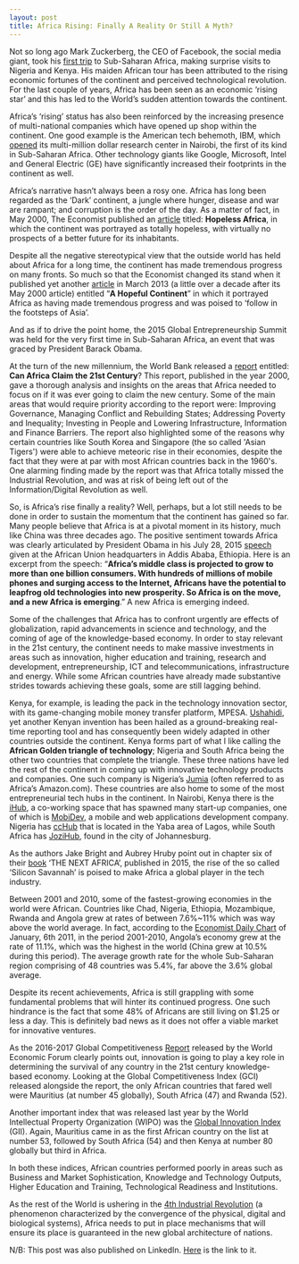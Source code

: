 ```yaml
---
layout: post
title: Africa Rising: Finally A Reality Or Still A Myth?
---
```

Not so long ago Mark Zuckerberg, the CEO of Facebook, the social media giant, took his [first trip](http://money.cnn.com/2016/08/30/technology/facebook-mark-zuckerberg-africa-nigeria-lagos/) to Sub-Saharan Africa, making surprise visits to Nigeria and Kenya. His maiden African tour has been attributed to the rising economic fortunes of the continent and perceived technological revolution. For the last couple of years, Africa has been seen as an economic ‘rising star’ and this has led to the World’s sudden attention towards the continent.

Africa’s ‘rising’ status has also been reinforced by the increasing presence of multi-national companies which have opened up shop within the continent. One good example is the American tech behemoth, IBM, which [opened](http://www.businessdailyafrica.com/corporate/IBM-opens-its-first-Africa-research-lab-in-Nairobi-on-Friday/539550-2058736-h099hw/index.html) its multi-million dollar research center in Nairobi, the first of its kind in Sub-Saharan Africa. Other technology giants like Google, Microsoft, Intel and General Electric (GE) have significantly increased their footprints in the continent as well.

Africa’s narrative hasn’t always been a rosy one. Africa has long been regarded as the ‘Dark’ continent, a jungle where hunger, disease and war are rampant; and corruption is the order of the day. As a matter of fact, in May 2000, The Economist published an [article](http://www.economist.com/node/333429) titled: **Hopeless Africa**, in which the continent was portrayed as totally hopeless, with virtually no prospects of a better future for its inhabitants.

Despite all the negative stereotypical view that the outside world has held about Africa for a long time, the continent has made tremendous progress on many fronts. So much so that the Economist changed its stand when it published yet another [article](http://www.economist.com/news/special-report/21572377-african-lives-have-already-greatly-improved-over-past-decade-says-oliver-august) in March 2013 (a little over a decade after its May 2000 article) entitled “**A Hopeful Continent**” in which it portrayed Africa as having made tremendous progress and was poised to ‘follow in the footsteps of Asia’.

And as if to drive the point home, the 2015 Global Entrepreneurship Summit was held for the very first time in Sub-Saharan Africa, an event that was graced by President Barack Obama.

At the turn of the new millennium, the World Bank released a [report](https://openknowledge.worldbank.org/handle/10986/22962) entitled: **Can Africa Claim the 21st Century**? This report, published in the year 2000, gave a thorough analysis and insights on the areas that Africa needed to focus on if it was ever going to claim the new century. Some of the main areas that would require priority according to the report were: Improving Governance, Managing Conflict and Rebuilding States; Addressing Poverty and Inequality; Investing in People and Lowering Infrastructure, Information and Finance Barriers. The report also highlighted some of the reasons why certain countries like South Korea and Singapore (the so called 'Asian Tigers') were able to achieve meteoric rise in their economies, despite the fact that they were at par with most African countries back in the 1960's. One alarming finding made by the report was that Africa totally missed the Industrial Revolution, and was at risk of being left out of the Information/Digital Revolution as well.

So, is Africa’s rise finally a reality? Well, perhaps, but a lot still needs to be done in order to sustain the momentum that the continent has gained so far. Many people believe that Africa is at a pivotal moment in its history, much like China was three decades ago. The positive sentiment towards Africa was clearly articulated by President Obama in his July 28, 2015 [speech](https://obamawhitehouse.archives.gov/the-press-office/2015/07/28/remarks-president-obama-people-africa) given at the African Union headquarters in Addis Ababa, Ethiopia. Here is an excerpt from the speech: “**Africa’s middle class is projected to grow to more than one billion consumers. With hundreds of millions of mobile phones and surging access to the Internet, Africans have the potential to leapfrog old technologies into new prosperity. So Africa is on the move, and a new Africa is emerging**.” A new Africa is emerging indeed.

Some of the challenges that Africa has to confront urgently are effects of globalization, rapid advancements in science and technology, and the coming of age of the knowledge-based economy. In order to stay relevant in the 21st century, the continent needs to make massive investments in areas such as innovation, higher education and training, research and development, entrepreneurship, ICT and telecommunications, infrastructure and energy. While some African countries have already made substantive strides towards achieving these goals, some are still lagging behind.

Kenya, for example, is leading the pack in the technology innovation sector, with its game-changing mobile money transfer platform, MPESA. [Ushahidi](https://www.ushahidi.com/), yet another Kenyan invention has been hailed as a ground-breaking real-time reporting tool and has consequently been widely adapted in other countries outside the continent. Kenya forms part of what I like calling the **African Golden triangle of technology**; Nigeria and South Africa being the other two countries that complete the triangle. These three nations have led the rest of the continent in coming up with innovative technology products and companies. One such company is Nigeria’s [Jumia](https://www.jumia.com.ng/) (often referred to as Africa’s Amazon.com). These countries are also home to some of the most entrepreneurial tech hubs in the continent. In Nairobi, Kenya there is the [iHub](https://ihub.co.ke/), a co-working space that has spawned many start-up companies, one of which is [MobiDev](http://mobidev.co.ke/), a mobile and web applications development company. Nigeria has [ccHub](http://cchubnigeria.com/) that is located in the Yaba area of Lagos, while South Africa has [JoziHub](http://jozihub.org/), found in the city of Johannesburg.

As the authors Jake Bright and Aubrey Hruby point out in chapter six of their [book](https://www.amazon.com/Next-Africa-Emerging-Continent-Powerhouse/dp/125006371X) ‘THE NEXT AFRICA’, published in 2015, the rise of the so called ‘Silicon Savannah’ is poised to make Africa a global player in the tech industry.

Between 2001 and 2010, some of the fastest-growing economies in the world were African. Countries like Chad, Nigeria, Ethiopia, Mozambique, Rwanda and Angola grew at rates of between 7.6%~11% which was way above the world average. In fact, according to the [Economist Daily Chart](http://www.economist.com/blogs/dailychart/2011/01/daily_chart) of January, 6th 2011, in the period 2001-2010, Angola’s economy grew at the rate of 11.1%, which was the highest in the world (China grew at 10.5% during this period). The average growth rate for the whole Sub-Saharan region comprising of 48 countries was 5.4%, far above the 3.6% global average.

Despite its recent achievements, Africa is still grappling with some fundamental problems that will hinter its continued progress. One such hindrance is the fact that some 48% of Africans are still living on $1.25 or less a day. This is definitely bad news as it does not offer a viable market for innovative ventures.

As the 2016-2017 Global Competitiveness [Report](https://www.weforum.org/reports/the-global-competitiveness-report-2016-2017-1) released by the World Economic Forum clearly points out, innovation is going to play a key role in determining the survival of any country in the 21st century knowledge-based economy. Looking at the Global Competitiveness Index (GCI) released alongside the report, the only African countries that fared well were Mauritius (at number 45 globally), South Africa (47) and Rwanda (52).

Another important index that was released last year by the World Intellectual Property Organization (WIPO) was the [Global Innovation Index](http://www.wipo.int/econ_stat/en/economics/gii/) (GII). Again, Mauritius came in as the first African country on the list at number 53, followed by South Africa (54) and then Kenya at number 80 globally but third in Africa.

In both these indices, African countries performed poorly in areas such as Business and Market Sophistication, Knowledge and Technology Outputs, Higher Education and Training, Technological Readiness and Institutions.

As the rest of the World is ushering in the [4th Industrial Revolution](https://www.weforum.org/agenda/2016/01/the-fourth-industrial-revolution-what-it-means-and-how-to-respond/) (a phenomenon characterized by the convergence of the physical, digital and biological systems), Africa needs to put in place mechanisms that will ensure its place is guaranteed in the new global architecture of nations.


N/B: This post was also published on LinkedIn. [Here](https://www.linkedin.com/pulse/africa-rising-finally-reality-still-myth-chrispine-chiedo?trk=v-feed&lipi=urn%3Ali%3Apage%3Ad_flagship3_profile_view_base_recent_activity_details_all%3BuB41fi5VW8MY2rREQq61Jw%3D%3D&lipi=urn%3Ali%3Apage%3Ad_flagship3_profile_view_base_recent_activity_details_all%3BJ%2BVepRKZT5qvbg7MEtgHcQ%3D%3D) is the link to it.